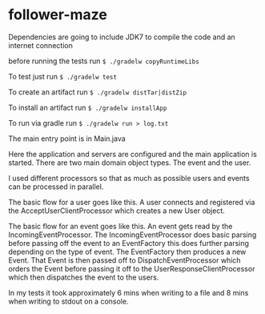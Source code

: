 # follower-maze
Dependencies are going to include JDK7 to compile the code and an internet connection

before running the tests run `$ ./gradelw copyRuntimeLibs`

To test just run `$ ./gradelw test`

To create an artifact run `$ ./gradelw distTar|distZip`

To install an artifact run `$ ./gradelw installApp`

To run via gradle run `$ ./gradelw run > log.txt`

The main entry point is in Main.java

Here the application and servers are configured and the main application is started.
There are two main domain object types. The event and the user.

I used different processors so that as much as possible users and events can be processed in parallel.

The basic flow for a user goes like this. A user connects and registered via the AcceptUserClientProcessor which
creates a new User object.

The basic flow for an event goes like this. An event gets read by the IncomingEventProcessor. The IncomingEventProcessor
does basic parsing before passing off the event to an EventFactory this does further parsing depending on the type of
event. The EventFactory then produces a new Event. That Event is then passed off to DispatchEventProcessor which orders
the Event before passing it off to the UserResponseClientProcessor which then dispatches the event to the users.


In my tests it took approximately 6 mins when writing to a file and 8 mins when writing to stdout on a console.
